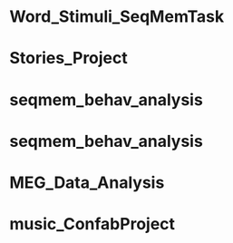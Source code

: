 # Word_Stimuli_SeqMemTask
# Stories_Project
# seqmem_behav_analysis
# seqmem_behav_analysis
# MEG_Data_Analysis
# music_ConfabProject
